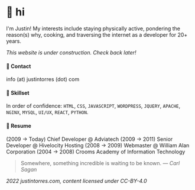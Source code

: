 # 👋 hi

I'm Justin! My interests include staying physically active, pondering the reason(s) why, cooking, and traversing the internet as a developer for 20+ years.

*This website is under construction. Check back later!*

#### 📧 Contact

info (at) justintorres (dot) com

#### 🔨 Skillset

In order of confidence: `HTML`, `CSS`, `JAVASCRIPT`, `WORDPRESS`, `JQUERY`, `APACHE`, `NGINX`, `MYSQL`, `UI/UX`, `REACT`, `PYTHON`.

#### 🏢 Resume

(2009 &rarr; Today) Chief Developer @ Adviatech
(2009 &rarr; 2011) Senior Developer @ Hivelocity Hosting
(2008 &rarr; 2009) Webmaster @ William Alan Corporation
(2004 &rarr; 2008) Crooms Academy of Information Technology

> Somewhere, something incredible is waiting to be known.
*― Carl Sagan*

*2022 justintorres.com, content licensed under CC-BY-4.0*
